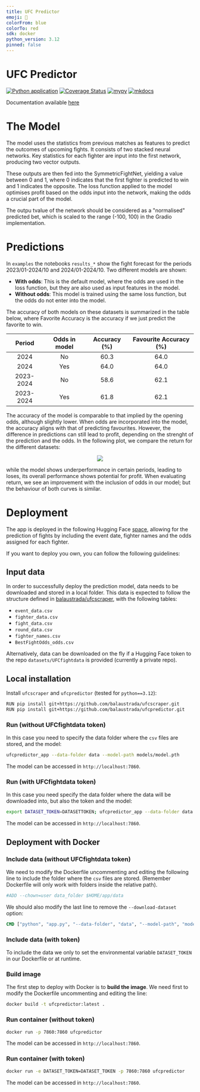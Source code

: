 ```yaml
---
title: UFC Predictor
emoji: 🥋
colorFrom: blue
colorTo: red
sdk: docker
python_version: 3.12
pinned: false
---
```


# UFC Predictor

[![Python application](https://github.com/balaustrada/ufcpredictor/actions/workflows/python-app.yml/badge.svg)](https://github.com/balaustrada/ufcpredictor/actions/workflows/python-app.yml/)
[![Coverage Status](https://coveralls.io/repos/github/balaustrada/ufcpredictor/badge.svg?branch=main)](https://coveralls.io/github/balaustrada/ufcpredictor?branch=main)
[![mypy](https://github.com/balaustrada/ufcpredictor/actions/workflows/mypy.yml/badge.svg)](https://github.com/balaustrada/ufcpredictor/actions/workflows/mypy.yml)
[![mkdocs](https://github.com/balaustrada/ufcpredictor/actions/workflows/mkdocs.yml/badge.svg)](https://github.com/balaustrada/ufcpredictor/actions/workflows/mkdocs.yml)

Documentation available [here](https://balaustrada.github.io/ufcpredictor/)

# The Model
The model uses the statistics from previous matches as features to predict the outcomes of upcoming fights. It consists of two stacked neural networks. Key statistics for each fighter are input into the first network, producing two vector outputs. 

These outputs are then fed into the SymmetricFightNet, yielding a value between 0 and 1, where 0 indicates that the first fighter is predicted to win and 1 indicates the opposite. The loss function applied to the model optimises profit based on the odds input into the network, making the odds a crucial part of the model.

The outpu tvalue of the network should be considered as a "normalised" predicted bet, which is scaled to the range (-100, 100) in the Gradio implementation.


# Predictions
In ``examples`` the notebooks ``results_*`` show the fight forecast for the periods 2023/01-2024/10 and 2024/01-2024/10. Two different models are shown:
- **With odds**: This is the default model, where the odds are used in the loss function, but they are also used as input features in the model.
- **Without odds**: This model is trained using the same loss function, but the odds do not enter into the model.

The accuracy of both models on these datasets is summarized in the table below, where Favorite Accuracy is the accuracy if we just predict the favorite to win.

<div align="center">
  
|   Period  | Odds in model | Accuracy (%) | Favourite Accuracy (%) |
|:---------:|:-------------:|:------------:|:---------------------:|
|    2024   |       No      |     60.3     |          64.0         |
|    2024   |      Yes      |     64.0     |          64.0         |
| 2023-2024 |       No      |     58.6     |          62.1         |
| 2023-2024 |      Yes      |     61.8     |          62.1         |

</div>

The accuracy of the model is comparable to that implied by the opening odds, although slightly lower. When odds are incorporated into the model, the accuracy aligns with that of predicting favourites. However, the difference in predictions can still lead to profit, depending on the strenght of the prediction and the odds. In the following plot, we compare the return for the different datasets:

<p align="center">
<img src="https://github.com/user-attachments/assets/d33a1412-dbb4-4358-88ad-f1789edf7e53">
</p>

while the model shows underperformance in certain periods, leading to loses, its overall performance shows potential for profit. When evaluating return, we see an improvement with the inclusion of odds in our model; but the behaviour of both curves is similar.

# Deployment
The app is deployed in the following Hugging Face [space](https://huggingface.co/spaces/balaustrada/UFCPredictor), allowing for the prediction of fights by including the event date, fighter names and the odds assigned for each fighter.

If you want to deploy you own, you can follow the following guidelines:

## Input data

In order to successfully deploy the prediction model, data needs to be downloaded and stored in a local folder. This data is expected to follow the structure defined in [balaustrada/ufcscraper](https://github.com/), with the following tables:
- ``event_data.csv``
- ``fighter_data.csv``
- ``fight_data.csv``
- ``round_data.csv``
- ``fighter_names.csv``
- ``BestFightOdds_odds.csv``

Alternatively, data can be downloaded on the fly if a Hugging Face token to the repo ``datasets/UFCfightdata`` is provided (currently a private repo).

## Local installation
Install ``ufcscraper`` and ``ufcpredictor`` (tested for ``python==3.12``):
```bash
RUN pip install git+https://github.com/balaustrada/ufcscraper.git
RUN pip install git+https://github.com/balaustrada/ufcpredictor.git
```

### Run (without UFCfightdata token)
In this case you need to specify the data folder where the ``csv`` files are stored, and the model: 
```bash
ufcpredictor_app --data-folder data --model-path models/model.pth
```
The model can be accessed in ``http://localhost:7860``.


### Run (with UFCfightdata token)
In this case you need specify the data folder where the data will be downloaded into, but also the token and the model:
```bash
export DATASET_TOKEN=DATASETTOKEN; ufcpredictor_app --data-folder data --model-path models/model.pth --download-dataset
```
The model can be accessed in ``http://localhost:7860``.


## Deployment with Docker

### Include data (without UFCfightdata token)
We need to modify the Dockerfile uncommenting and editing the following line to include the folder where the ``csv`` files are stored. (Remember Dockerfile will only work with folders inside the relative path).
```dockerfile
#ADD --chown=user data_folder $HOME/app/data
```
We should also modify the last line to remove the ``--download-dataset`` option:
```dockerfile
CMD ["python", "app.py", "--data-folder", "data", "--model-path", "models/model.pth", "--port", "7860", "--server-name", "0.0.0.0",]
```

### Include data (with token)
To include the data we only to set the environmental variable ``DATASET_TOKEN`` in our Dockerfile or at runtime.

### Build image
The first step to deploy with Docker is to **build the image**. We need first to modify the Dockerfile uncommenting and editing the line:
```bash
docker build -t ufcpredictor:latest .
```

### Run container (without token)
```bash
docker run -p 7860:7860 ufcpredictor
```
The model can be accessed in ``http://localhost:7860``.

### Run container (with token)
```bash
docker run -e DATASET_TOKEN=DATASET_TOKEN -p 7860:7860 ufcpredictor
```
The model can be accessed in ``http://localhost:7860``.

